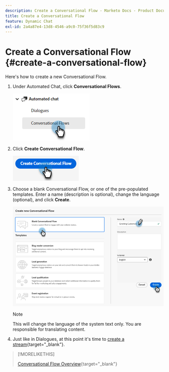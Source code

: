 ```yaml
---
description: Create a Conversational Flow - Marketo Docs - Product Documentation
title: Create a Conversational Flow
feature: Dynamic Chat
exl-id: 2a4a87e4-13d8-4546-a9c0-75f36f5d83c9
---
```

# Create a Conversational Flow {#create-a-conversational-flow}

Here's how to create a new Conversational Flow.

1. Under Automated Chat, click **Conversational Flows**.

   ![](assets/create-a-conversational-flow-1.png)

1. Click **Create Conversational Flow**.

   ![](assets/create-a-conversational-flow-2.png)

1. Choose a blank Conversational Flow, or one of the pre-populated templates. Enter a name (description is optional), change the language (optional), and click **Create**.

   ![](assets/create-a-conversational-flow-3.png)

   >[!NOTE]
   >
   >This will change the language of the system text only. You are responsible for translating content.

1. Just like in Dialogues, at this point it's time to [create a stream](/help/marketo/product-docs/demand-generation/dynamic-chat/automated-chat/stream-designer.md#create-a-stream){target="_blank"}.

>[!MORELIKETHIS]
>
>[Conversational Flow Overview](/help/marketo/product-docs/demand-generation/dynamic-chat/automated-chat/conversational-flow-overview.md){target="_blank"}
